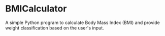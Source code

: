 # BMICalculator
A simple Python program to calculate Body Mass Index (BMI) and provide weight classification based on the user's input.
